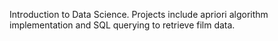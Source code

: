Introduction to Data Science. Projects include apriori algorithm implementation and SQL querying to retrieve film data.
